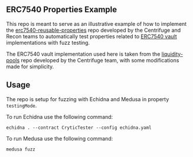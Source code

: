 ## ERC7540 Properties Example

This repo is meant to serve as an illustrative example of how to implement the [erc7540-reusable-properties](https://github.com/Recon-Fuzz/erc7540-reusable-properties/tree/main?tab=readme-ov-file) repo developed by the Centrifuge and Recon teams to automatically test properties related to [ERC7540 vault](https://eips.ethereum.org/EIPS/eip-7540) implementations with fuzz testing. 

The ERC7540 vault implementation used here is taken from the [liquidity-pools](https://github.com/centrifuge/liquidity-pools/tree/main) repo developed by the Centrifuge team, with some modifications made for simplicity.

## Usage

The repo is setup for fuzzing with Echidna and Medusa in property `testingMode`. 

To run Echidna use the following command:

```
echidna . --contract CryticTester --config echidna.yaml
```

To run Medusa use the following command:

```
medusa fuzz
```